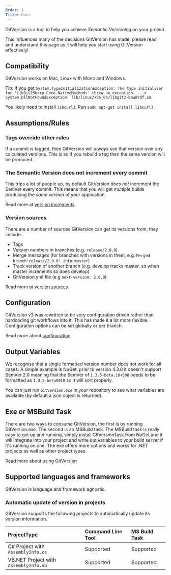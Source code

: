 ```yaml
---
Order: 1
Title: Docs
---
```


GitVersion is a tool to help you achieve *Semantic Versioning* on your project.

This influences many of the decisions GitVersion has made, please read and
understand this page as it will help you start using GitVersion effectively!

## Compatibility

GitVersion works on Mac, Linux with Mono and Windows.

Tip: If you get `System.TypeInitializationException: The type initializer for 'LibGit2Sharp.Core.NativeMethods' threw an exception. ---> System.DllNotFoundException: lib/linux/x86_64/libgit2-baa87df.so`

You likely need to install `libcurl3`. Run `sudo apt-get install libcurl3`

## Assumptions/Rules

### Tags override other rules

If a commit is tagged, then GitVersion will *always* use that version over any
calculated versions. This is so if you rebuild a tag then the same version will
be produced.

### The Semantic Version does not increment every commit

This trips a lot of people up, by default GitVersion *does not* increment the
SemVer every commit. This means that you will get multiple builds producing the
*same version* of your application.

Read more at [version increments](more-info/version-increments.md)

### Version sources

There are a number of sources GitVersion can get its versions from, they include:

- Tags
- Version numbers in branches (e.g. `release/2.0.0`)
- Merge messages (for branches with versions in them, e.g.
`Merged branch'release/2.0.0' into master`)
- Track version of another branch (e.g. develop tracks master, so when master
increments so does develop)
- GitVersion.yml file (e.g `next-version: 2.0.0`)

Read more at [version sources](more-info/version-sources.md)

## Configuration

GitVersion v3 was rewritten to be very configuration driven rather than
hardcoding git workflows into it. This has made it a lot more flexible.
Configuration options can be set globally or per branch.

Read more about [configuration](configuration.md)

## Output Variables

We recognise that a single formatted version number does not work for all cases.
A simple example is NuGet, prior to version 4.3.0 it doesn't support SemVer 2.0
meaning that the SemVer of `1.3.5-beta.10+500` needs to be formatted as
`1.3.5-beta0010` so it will sort properly.

You can just run `GitVersion.exe` in your repository to see what variables are
available (by default a json object is returned).

## Exe or MSBuild Task

There are two ways to consume GitVersion, the first is by running
GitVersion.exe. The second is an MSBuild task. The MSBuild task is really easy
to get up and running, simply install GitVersionTask from NuGet and it will
integrate into your project and write out variables to your build server if it's
running on one. The exe offers more options and works for .NET projects as well
as other project types.

Read more about [using GitVersion](usage/usage.md)

## Supported languages and frameworks

GitVersion is language and framework agnostic.

### Automatic update of version in projects

GitVersion supports the following projects to automatically update its version
information.

| ProjectType                           | Command Line Tool   | MS Build Task  |
| :------------------------------------ | :-------------------| :------------- |
| C# Project with `AssemblyInfo.cs`     | Supported           | Supported      |
| VB.NET Project with `AssemblyInfo.vb` | Supported           | Supported      |
